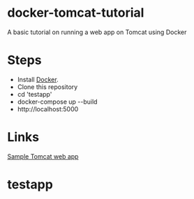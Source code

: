 # docker-tomcat-tutorial
A basic tutorial on running a web app on Tomcat using Docker

# Steps
* Install [Docker](https://docs.docker.com/install/).
* Clone this repository 
* cd 'testapp'
* docker-compose up --build
* http://localhost:5000

# Links
[Sample Tomcat web app](https://tomcat.apache.org/tomcat-8.0-doc/appdev/sample/)
# testapp
